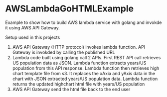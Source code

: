 # AWSLambdaGoHTMLExample
Example to show how to build AWS lambda service with golang and invokde it using AWS API Gateway.

Setup used in this projects
1. AWS API Gateway (HTTP protocol) invokes lambda function. API Gateway is invokded by calling the published URL
2. Lambda code built using golang call 2 APIs. First REST API call retrieves US population data as JSON. Lambda function extracts years/US population from this API response. Lambda function then retrieves high chart template file from s3. It replaces the xAxia and yAxis data in the chart with JSON extracted years/US population data. Lambda function returns the updated  highchart html file with years/US population
3. AWS API Gateway send the html file back to the end user

